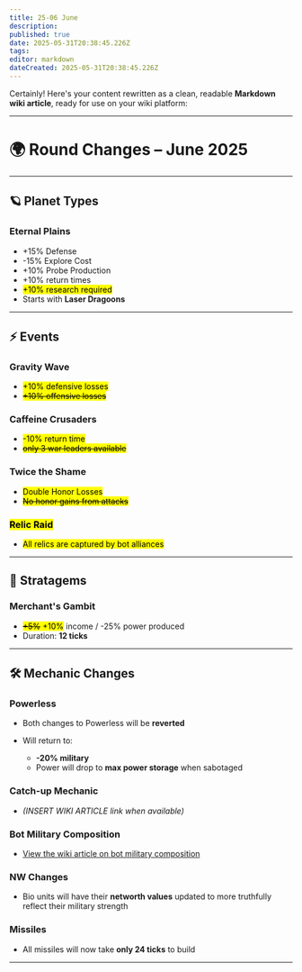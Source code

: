 ```yaml
---
title: 25-06 June
description: 
published: true
date: 2025-05-31T20:38:45.226Z
tags: 
editor: markdown
dateCreated: 2025-05-31T20:38:45.226Z
---
```


Certainly! Here's your content rewritten as a clean, readable **Markdown wiki article**, ready for use on your wiki platform:

---

# 🌍 Round Changes – **June 2025**

---

## 🪐 Planet Types

### **Eternal Plains**

* +15% Defense
* -15% Explore Cost
* +10% Probe Production
* +10% return times
* <mark>+10% research required</mark>
* Starts with **Laser Dragoons**

---

## ⚡ Events

### **Gravity Wave**

* <mark>+10% defensive losses</mark>
* <mark>~~+10% offensive losses~~</mark>

### **Caffeine Crusaders**

* <mark>-10% return time</mark>
* <mark>~~only 3 war leaders available~~</mark>

### **Twice the Shame**

* <mark>Double Honor Losses</mark>
* <mark>~~No honor gains from attacks~~</mark>

### <mark>**Relic Raid**</mark>

* <mark>All relics are captured by bot alliances</mark>

---

## 🧠 Stratagems

### **Merchant's Gambit**

* <mark>~~+5%~~ +10%</mark> income / -25% power produced
* Duration: **12 ticks**

---

## 🛠️ Mechanic Changes

### **Powerless**

* Both changes to Powerless will be **reverted**
* Will return to:

  * **-20% military**
  * Power will drop to **max power storage** when sabotaged

### **Catch-up Mechanic**

* *(INSERT WIKI ARTICLE link when available)*

### **Bot Military Composition**

* [View the wiki article on bot military composition](https://wiki.starkingdoms.dev/en/bots/military-composition)

### **NW Changes**

* Bio units will have their **networth values** updated to more truthfully reflect their military strength

### **Missiles**

* All missiles will now take **only 24 ticks** to build

---